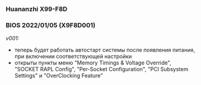### Huananzhi X99-F8D
### BIOS 2022/01/05 (X9F8D001)

*v001:*
* теперь будет работать автостарт системы после появления питания, при включении соответствующей настройки
* открыты пункты меню "Memory Timings & Voltage Override", "SOCKET RAPL Config", "Per-Socket Configuration", "PCI Subsystem Settings" и "OverClocking Feature"
